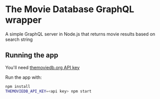 # The Movie Database GraphQL wrapper

A simple GraphQL server in Node.js that returns movie results based on search string

## Running the app

You'll need [themoviedb.org API key](https://www.themoviedb.org/documentation/api)

Run the app with:

```sh
npm install
THEMOVIEDB_API_KEY=<api key> npm start
```
